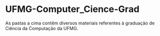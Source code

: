 # UFMG-Computer_Cience-Grad
As pastas a cima contêm diversos materiais referentes à graduação de Ciência da Computação da UFMG.

